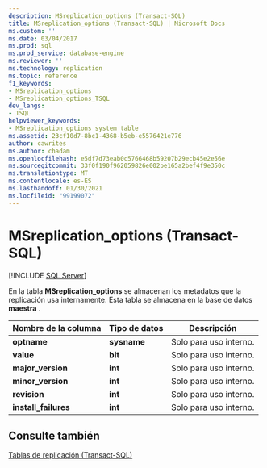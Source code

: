 ```yaml
---
description: MSreplication_options (Transact-SQL)
title: MSreplication_options (Transact-SQL) | Microsoft Docs
ms.custom: ''
ms.date: 03/04/2017
ms.prod: sql
ms.prod_service: database-engine
ms.reviewer: ''
ms.technology: replication
ms.topic: reference
f1_keywords:
- MSreplication_options
- MSreplication_options_TSQL
dev_langs:
- TSQL
helpviewer_keywords:
- MSreplication_options system table
ms.assetid: 23cf10d7-8bc1-4368-b5eb-e5576421e776
author: cawrites
ms.author: chadam
ms.openlocfilehash: e5df7d73eab0c5766468b59207b29ecb45e2e56e
ms.sourcegitcommit: 33f0f190f962059826e002be165a2bef4f9e350c
ms.translationtype: MT
ms.contentlocale: es-ES
ms.lasthandoff: 01/30/2021
ms.locfileid: "99199072"
---
```

# <a name="msreplication_options-transact-sql"></a>MSreplication_options (Transact-SQL)
[!INCLUDE [SQL Server](../../includes/applies-to-version/sqlserver.md)]

  En la tabla **MSreplication_options** se almacenan los metadatos que la replicación usa internamente. Esta tabla se almacena en la base de datos **maestra** .  
  
|Nombre de la columna|Tipo de datos|Descripción|  
|-----------------|---------------|-----------------|  
|**optname**|**sysname**|Solo para uso interno.|  
|**value**|**bit**|Solo para uso interno.|  
|**major_version**|**int**|Solo para uso interno.|  
|**minor_version**|**int**|Solo para uso interno.|  
|**revision**|**int**|Solo para uso interno.|  
|**install_failures**|**int**|Solo para uso interno.|  
  
## <a name="see-also"></a>Consulte también  
 [Tablas de replicación &#40;Transact-SQL&#41;](../../relational-databases/system-tables/replication-tables-transact-sql.md)  
  
  
